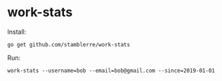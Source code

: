 # work-stats

Install:

`go get github.com/stamblerre/work-stats`

Run:

`work-stats --username=bob --email=bob@gmail.com --since=2019-01-01`
